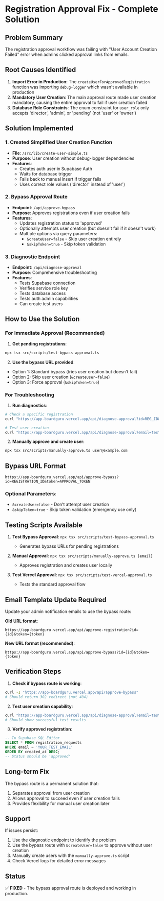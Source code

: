 # Registration Approval Fix - Complete Solution

## Problem Summary
The registration approval workflow was failing with "User Account Creation Failed" error when admins clicked approval links from emails.

## Root Causes Identified
1. **Import Error in Production**: The `createUserForApprovedRegistration` function was importing `debug-logger` which wasn't available in production
2. **Mandatory User Creation**: The main approval route made user creation mandatory, causing the entire approval to fail if user creation failed
3. **Database Role Constraints**: The enum constraint for `user_role` only accepts 'director', 'admin', or 'pending' (not 'user' or 'owner')

## Solution Implemented

### 1. Created Simplified User Creation Function
- **File**: `/src/lib/create-user-simple.ts`
- **Purpose**: User creation without debug-logger dependencies
- **Features**: 
  - Creates auth user in Supabase Auth
  - Waits for database trigger
  - Falls back to manual insert if trigger fails
  - Uses correct role values ('director' instead of 'user')

### 2. Bypass Approval Route
- **Endpoint**: `/api/approve-bypass`
- **Purpose**: Approves registrations even if user creation fails
- **Features**:
  - Updates registration status to 'approved'
  - Optionally attempts user creation (but doesn't fail if it doesn't work)
  - Multiple options via query parameters:
    - `&createUser=false` - Skip user creation entirely
    - `&skipToken=true` - Skip token validation

### 3. Diagnostic Endpoint
- **Endpoint**: `/api/diagnose-approval`
- **Purpose**: Comprehensive troubleshooting
- **Features**:
  - Tests Supabase connection
  - Verifies service role key
  - Tests database access
  - Tests auth admin capabilities
  - Can create test users

## How to Use the Solution

### For Immediate Approval (Recommended)

1. **Get pending registrations**:
```bash
npx tsx src/scripts/test-bypass-approval.ts
```

2. **Use the bypass URL provided**:
- Option 1: Standard bypass (tries user creation but doesn't fail)
- Option 2: Skip user creation (`&createUser=false`)
- Option 3: Force approval (`&skipToken=true`)

### For Troubleshooting

1. **Run diagnostics**:
```bash
# Check a specific registration
curl "https://app-boardguru.vercel.app/api/diagnose-approval?id=REG_ID&token=TOKEN"

# Test user creation
curl "https://app-boardguru.vercel.app/api/diagnose-approval?email=test@example.com"
```

2. **Manually approve and create user**:
```bash
npx tsx src/scripts/manually-approve.ts user@example.com
```

## Bypass URL Format

```
https://app-boardguru.vercel.app/api/approve-bypass?id=REGISTRATION_ID&token=APPROVAL_TOKEN
```

### Optional Parameters:
- `&createUser=false` - Don't attempt user creation
- `&skipToken=true` - Skip token validation (emergency use only)

## Testing Scripts Available

1. **Test Bypass Approval**: `npx tsx src/scripts/test-bypass-approval.ts`
   - Generates bypass URLs for pending registrations
   
2. **Manual Approval**: `npx tsx src/scripts/manually-approve.ts [email]`
   - Approves registration and creates user locally
   
3. **Test Vercel Approval**: `npx tsx src/scripts/test-vercel-approval.ts`
   - Tests the standard approval flow

## Email Template Update Required

Update your admin notification emails to use the bypass route:

**Old URL format**:
```
https://app-boardguru.vercel.app/api/approve-registration?id={id}&token={token}
```

**New URL format (recommended)**:
```
https://app-boardguru.vercel.app/api/approve-bypass?id={id}&token={token}
```

## Verification Steps

1. **Check if bypass route is working**:
```bash
curl -I "https://app-boardguru.vercel.app/api/approve-bypass"
# Should return 302 redirect (not 404)
```

2. **Test user creation capability**:
```bash
curl "https://app-boardguru.vercel.app/api/diagnose-approval?email=test@example.com"
# Should show successful test results
```

3. **Verify approved registration**:
```sql
-- In Supabase SQL Editor
SELECT * FROM registration_requests 
WHERE email = 'YOUR_TEST_EMAIL' 
ORDER BY created_at DESC;
-- Status should be 'approved'
```

## Long-term Fix

The bypass route is a permanent solution that:
1. Separates approval from user creation
2. Allows approval to succeed even if user creation fails
3. Provides flexibility for manual user creation later

## Support

If issues persist:
1. Use the diagnostic endpoint to identify the problem
2. Use the bypass route with `&createUser=false` to approve without user creation
3. Manually create users with the `manually-approve.ts` script
4. Check Vercel logs for detailed error messages

## Status
✅ **FIXED** - The bypass approval route is deployed and working in production.